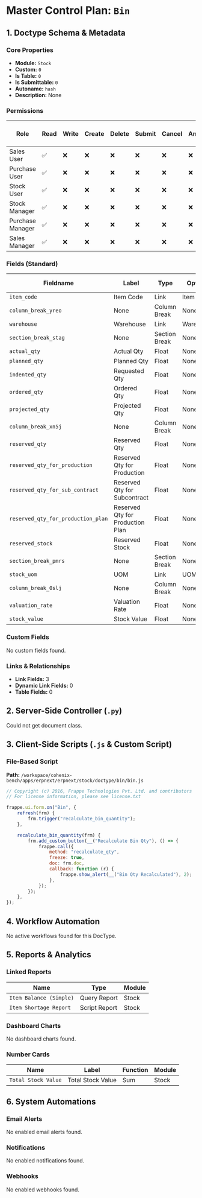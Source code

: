 # Master Control Plan: `Bin`

## 1. Doctype Schema & Metadata

### Core Properties
- **Module:** `Stock`
- **Custom:** `0`
- **Is Table:** `0`
- **Is Submittable:** `0`
- **Autoname:** `hash`
- **Description:** None

### Permissions
| Role | Read | Write | Create | Delete | Submit | Cancel | Amend | Report | Import | Export | Print | Email | Share | Set User Perms |
|---|---|---|---|---|---|---|---|---|---|---|---|---|---|---|
| Sales User | ✅ | ❌ | ❌ | ❌ | ❌ | ❌ | ❌ | ✅ | ❌ | ❌ | ✅ | ✅ | ❌ | ❌ |
| Purchase User | ✅ | ❌ | ❌ | ❌ | ❌ | ❌ | ❌ | ✅ | ❌ | ❌ | ✅ | ✅ | ❌ | ❌ |
| Stock User | ✅ | ❌ | ❌ | ❌ | ❌ | ❌ | ❌ | ✅ | ❌ | ❌ | ✅ | ✅ | ❌ | ❌ |
| Stock Manager | ✅ | ❌ | ❌ | ❌ | ❌ | ❌ | ❌ | ✅ | ❌ | ❌ | ❌ | ❌ | ❌ | ❌ |
| Purchase Manager | ✅ | ❌ | ❌ | ❌ | ❌ | ❌ | ❌ | ✅ | ❌ | ❌ | ❌ | ❌ | ❌ | ❌ |
| Sales Manager | ✅ | ❌ | ❌ | ❌ | ❌ | ❌ | ❌ | ✅ | ❌ | ❌ | ❌ | ❌ | ❌ | ❌ |


### Fields (Standard)
| Fieldname | Label | Type | Options | Required | Hidden | Read Only | Default | Description |
|---|---|---|---|---|---|---|---|---|
| `item_code` | Item Code | Link | Item | ✅ |  | ✅ | None | None |
| `column_break_yreo` | None | Column Break | None |  |  |  | None | None |
| `warehouse` | Warehouse | Link | Warehouse | ✅ |  | ✅ | None | None |
| `section_break_stag` | None | Section Break | None |  |  |  | None | None |
| `actual_qty` | Actual Qty | Float | None |  |  | ✅ | 0.00 | None |
| `planned_qty` | Planned Qty | Float | None |  |  | ✅ | None | None |
| `indented_qty` | Requested Qty | Float | None |  |  | ✅ | 0.00 | None |
| `ordered_qty` | Ordered Qty | Float | None |  |  | ✅ | 0.00 | None |
| `projected_qty` | Projected Qty | Float | None |  |  | ✅ | None | None |
| `column_break_xn5j` | None | Column Break | None |  |  |  | None | None |
| `reserved_qty` | Reserved Qty | Float | None |  |  | ✅ | 0.00 | None |
| `reserved_qty_for_production` | Reserved Qty for Production | Float | None |  |  | ✅ | None | None |
| `reserved_qty_for_sub_contract` | Reserved Qty for Subcontract | Float | None |  |  | ✅ | None | None |
| `reserved_qty_for_production_plan` | Reserved Qty for Production Plan | Float | None |  |  | ✅ | None | None |
| `reserved_stock` | Reserved Stock | Float | None |  |  | ✅ | 0 | None |
| `section_break_pmrs` | None | Section Break | None |  |  |  | None | None |
| `stock_uom` | UOM | Link | UOM |  |  | ✅ | None | None |
| `column_break_0slj` | None | Column Break | None |  |  |  | None | None |
| `valuation_rate` | Valuation Rate | Float | None |  |  | ✅ | None | None |
| `stock_value` | Stock Value | Float | None |  |  | ✅ | None | None |


### Custom Fields
No custom fields found.


### Links & Relationships
- **Link Fields:** 3
- **Dynamic Link Fields:** 0
- **Table Fields:** 0

## 2. Server-Side Controller (`.py`)
Could not get document class.


## 3. Client-Side Scripts (`.js` & Custom Script)
### File-Based Script
**Path:** `/workspace/cohenix-bench/apps/erpnext/erpnext/stock/doctype/bin/bin.js`
```javascript
// Copyright (c) 2016, Frappe Technologies Pvt. Ltd. and contributors
// For license information, please see license.txt

frappe.ui.form.on("Bin", {
	refresh(frm) {
		frm.trigger("recalculate_bin_quantity");
	},

	recalculate_bin_quantity(frm) {
		frm.add_custom_button(__("Recalculate Bin Qty"), () => {
			frappe.call({
				method: "recalculate_qty",
				freeze: true,
				doc: frm.doc,
				callback: function (r) {
					frappe.show_alert(__("Bin Qty Recalculated"), 2);
				},
			});
		});
	},
});

```




## 4. Workflow Automation
No active workflows found for this DocType.


## 5. Reports & Analytics
### Linked Reports
| Name | Type | Module |
|---|---|---|
| `Item Balance (Simple)` | Query Report | Stock |
| `Item Shortage Report` | Script Report | Stock |



### Dashboard Charts
No dashboard charts found.


### Number Cards
| Name | Label | Function | Module |
|---|---|---|---|
| `Total Stock Value` | Total Stock Value | Sum | Stock |



## 6. System Automations
### Email Alerts
No enabled email alerts found.


### Notifications
No enabled notifications found.


### Webhooks
No enabled webhooks found.
